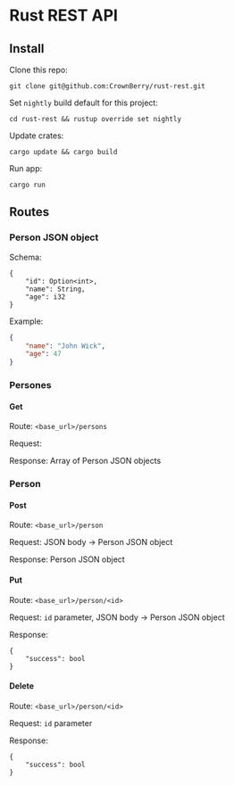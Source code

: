 # Rust REST API 

## Install

Clone this repo:

```git clone git@github.com:CrownBerry/rust-rest.git```

Set `nightly` build default for this project:

```cd rust-rest && rustup override set nightly```

Update crates:

```cargo update && cargo build```

Run app:

```cargo run```

## Routes
### Person JSON object
Schema:
```
{
    "id": Option<int>,
    "name": String,
    "age": i32
}
```
Example:
```json
{
    "name": "John Wick",
    "age": 47
}
```
### Persones
#### Get
Route: `<base_url>/persons`

Request:

Response: Array of Person JSON objects

### Person
#### Post
Route: `<base_url>/person`

Request: JSON body -> Person JSON object

Response: Person JSON object
#### Put
Route: `<base_url>/person/<id>`

Request: `id` parameter, JSON body -> Person JSON object

Response:
```
{
    "success": bool
}
```
#### Delete
Route: `<base_url>/person/<id>`

Request: `id` parameter

Response:
```
{
    "success": bool
}
```
